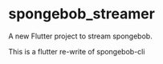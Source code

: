 # spongebob_streamer

A new Flutter project to stream spongebob.

This is a flutter re-write of spongebob-cli
